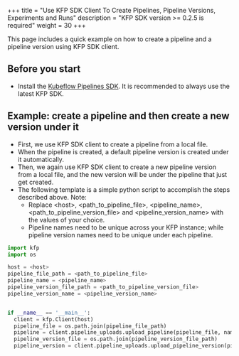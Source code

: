 +++
title = "Use KFP SDK Client To Create Pipelines, Pipeline Versions, Experiments and Runs"
description = "KFP SDK version >= 0.2.5 is required"
weight = 30
+++

This page includes a quick example on how to create a pipeline and a pipeline version using KFP SDK client.


## Before you start

* Install the [Kubeflow Pipelines SDK](/docs/pipelines/sdk/install-sdk/). It is recommended to always use the latest KFP SDK.

## Example: create a pipeline and then create a new version under it

* First, we use KFP SDK client to create a pipeline from a local file.
* When the pipeline is created, a default pipeline version is created under it automatically.
* Then, we again use KFP SDK client to create a new pipeline version from a local file, and the new version will be under the pipeline that just get created.
* The following template is a simple python script to accomplish the steps described above. Note:
    * Replace \<host>, \<path_to_pipeline_file>, \<pipeline_name>, \<path_to_pipeline_version_file> and \<pipeline_version_name> with the values of your choice.
    * Pipeline names need to be unique across your KFP instance; while pipeline version names need to be unique under each pipeline.

```python
import kfp
import os

host = <host>
pipeline_file_path = <path_to_pipeline_file>
pipeline_name = <pipeline_name>
pipeline_version_file_path = <path_to_pipeline_version_file>
pipeline_version_name = <pipeline_version_name>


if __name__ == '__main__':
  client = kfp.Client(host)
  pipeline_file = os.path.join(pipeline_file_path)
  pipeline = client.pipeline_uploads.upload_pipeline(pipeline_file, name=pipeline_name)
  pipeline_version_file = os.path.join(pipeline_version_file_path)
  pipeline_version = client.pipeline_uploads.upload_pipeline_version(pipeline_version_file, name=pipeline_version_name, pipelineid=pipeline.id)
```